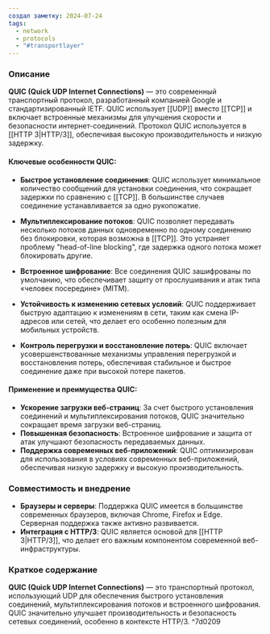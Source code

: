 ```yaml
---
создал заметку: 2024-07-24
tags:
  - network
  - protocols
  - "#transportlayer"
---
```

### Описание

**QUIC (Quick UDP Internet Connections)** — это современный транспортный протокол, разработанный компанией Google и стандартизированный IETF. QUIC использует [[UDP]] вместо [[TCP]] и включает встроенные механизмы для улучшения скорости и безопасности интернет-соединений. Протокол QUIC используется в [[HTTP 3|HTTP/3]], обеспечивая высокую производительность и низкую задержку.

#### Ключевые особенности QUIC:

- **Быстрое установление соединения**: QUIC использует минимальное количество сообщений для установки соединения, что сокращает задержки по сравнению с [[TCP]]. В большинстве случаев соединение устанавливается за одно рукопожатие.
    
- **Мультиплексирование потоков**: QUIC позволяет передавать несколько потоков данных одновременно по одному соединению без блокировки, которая возможна в [[TCP]]. Это устраняет проблему "head-of-line blocking", где задержка одного потока может блокировать другие.
    
- **Встроенное шифрование**: Все соединения QUIC зашифрованы по умолчанию, что обеспечивает защиту от прослушивания и атак типа «человек посередине» (MITM).
    
- **Устойчивость к изменению сетевых условий**: QUIC поддерживает быструю адаптацию к изменениям в сети, таким как смена IP-адресов или сетей, что делает его особенно полезным для мобильных устройств.
    
- **Контроль перегрузки и восстановление потерь**: QUIC включает усовершенствованные механизмы управления перегрузкой и восстановления потерь, обеспечивая стабильное и быстрое соединение даже при высокой потере пакетов.
    

#### Применение и преимущества QUIC:

- **Ускорение загрузки веб-страниц**: За счет быстрого установления соединений и мультиплексирования потоков, QUIC значительно сокращает время загрузки веб-страниц.
- **Повышенная безопасность**: Встроенное шифрование и защита от атак улучшают безопасность передаваемых данных.
- **Поддержка современных веб-приложений**: QUIC оптимизирован для использования в условиях современных веб-приложений, обеспечивая низкую задержку и высокую производительность.

### Совместимость и внедрение

- **Браузеры и серверы**: Поддержка QUIC имеется в большинстве современных браузеров, включая Chrome, Firefox и Edge. Серверная поддержка также активно развивается.
- **Интеграция с HTTP/3**: QUIC является основой для [[HTTP 3|HTTP/3]], что делает его важным компонентом современной веб-инфраструктуры.

### Краткое содержание

**QUIC (Quick UDP Internet Connections)** — это транспортный протокол, использующий UDP для обеспечения быстрого установления соединений, мультиплексирования потоков и встроенного шифрования. QUIC значительно улучшает производительность и безопасность сетевых соединений, особенно в контексте HTTP/3. ^7d0209